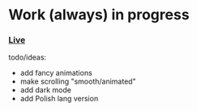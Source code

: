 
# Work (always) in progress </br>
### [Live](https://farel.netlify.com/) </br>


todo/ideas:  </br>
- add fancy animations </br>
- make scrolling "smooth/animated" </br>
- add dark mode </br>
- add Polish lang version


